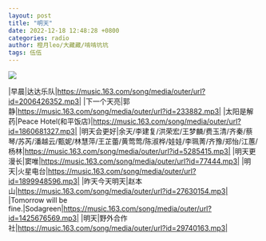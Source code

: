 ```yaml
---
layout: post
title: "明天"
date: 2022-12-18 12:48:28 +0800
categories: radio
author: 橙月leo/大藏藏/啃啃坑坑
tags: 伍伍
---
```

![]({{site.baseurl}}/images/cover_20221218.jpg)

|早晨|达达乐队|https://music.163.com/song/media/outer/url?id=2006426352.mp3|
|下一个天亮|郭静|https://music.163.com/song/media/outer/url?id=233882.mp3|
|太阳是解药|Peace Hotel(和平饭店)|https://music.163.com/song/media/outer/url?id=1860681327.mp3|
|明天会更好|余天/李建复/洪荣宏/王梦麟/费玉清/齐秦/蔡琴/苏芮/潘越云/甄妮/林慧萍/王芷蕾/黄莺莺/陈淑桦/娃娃/李珮菁/齐豫/郑怡/江蕙/杨林|https://music.163.com/song/media/outer/url?id=5285415.mp3|
|明天更漫长|窦唯|https://music.163.com/song/media/outer/url?id=77444.mp3|
|明天|火星电台|https://music.163.com/song/media/outer/url?id=1899948596.mp3|
|昨天今天明天|赵本山|https://music.163.com/song/media/outer/url?id=27630154.mp3|
|Tomorrow will be fine.|Sodagreen|https://music.163.com/song/media/outer/url?id=1425676569.mp3|
|明天|野外合作社|https://music.163.com/song/media/outer/url?id=29740163.mp3|

